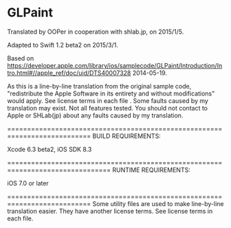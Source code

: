 # GLPaint

Translated by OOPer in cooperation with shlab.jp, on 2015/1/5.

Adapted to Swift 1.2 beta2 on 2015/3/1.

Based on
<https://developer.apple.com/library/ios/samplecode/GLPaint/Introduction/Intro.html#//apple_ref/doc/uid/DTS40007328>
2014-05-19.

As this is a line-by-line translation from the original sample code, "redistribute the Apple Software in its entirety and without modifications" would apply. See license terms in each file .
Some faults caused by my translation may exist. Not all features tested.
You should not contact to Apple or SHLab(jp) about any faults caused by my translation.

===========================================================================
BUILD REQUIREMENTS:

Xcode 6.3 beta2, iOS SDK 8.3

================================================================================
RUNTIME REQUIREMENTS:

iOS 7.0 or later

===========================================================================
Some utility files are used to make line-by-line translation easier. They have another license terms.
See license terms in each file.